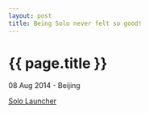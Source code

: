 ```yaml
---
layout: post
title: Being Solo never felt so good!
---
```


{{ page.title }}
================

<p class="meta">08 Aug 2014 - Beijing</p>

[Solo Launcher](http://geek4it.com/solo.html)